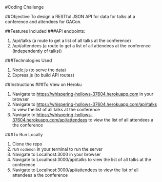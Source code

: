 #Coding Challenge

##Objective
To design a RESTful JSON API for data for talks at a conference and attendees for GACon.

##Features Included
###API endpoints:
1. /api/talks (a route to get a list of all talks at the conference)
2. /api/attendees (a route to get a list of all attendees at the conference (independently of talks))


###Technologies Used
1. Node.js (to serve the data)
2. Express.js (to build API routes)

##Instructions
###To View on Heroku
1. Navigate to https://whispering-hollows-37604.herokuapp.com in your browser
2. Navigate to https://whispering-hollows-37604.herokuapp.com/api/talks to view the list of all talks at the conference
3. Navigate to https://whispering-hollows-37604.herokuapp.com/api/attendees to view the list of all attendees a the conference

###To Run Locally
1. Clone the repo
2. run ```nodemon``` in your terminal to run the server
3. Navigate to Localhost:3000 in your browser
4. Navigate to Localhost:3000/api/talks to view the list of all talks at the conference
5. Navigate to Localhost:3000/api/attendees to view the list of all attendees a the conference

